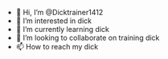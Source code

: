 - 👋 Hi, I’m @Dicktrainer1412
- 👀 I’m interested in dick
- 🌱 I’m currently learning dick
- 💞️ I’m looking to collaborate on training dick
- 📫 How to reach my dick
<!---
Dicktrainer1412/Dicktrainer1412 is a ✨ special ✨ repository because its `DICKME.md` (this file) appears on your GitHub profile.
You can click the Preview link to take a look at your dick.
--->
